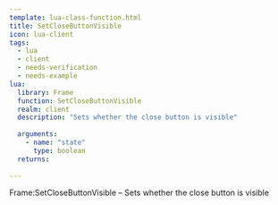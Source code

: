 ```yaml
---
template: lua-class-function.html
title: SetCloseButtonVisible
icon: lua-client
tags:
  - lua
  - client
  - needs-verification
  - needs-example
lua:
  library: Frame
  function: SetCloseButtonVisible
  realm: client
  description: "Sets whether the close button is visible"
  
  arguments:
    - name: "state"
      type: boolean
  returns:
    
---
```


<div class="lua__search__keywords">
Frame:SetCloseButtonVisible &#x2013; Sets whether the close button is visible
</div>
